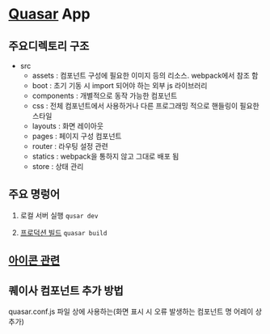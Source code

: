 # [Quasar](https://quasar.dev/introduction-to-quasar) App


## 주요디렉토리 구조

- src
    - assets : 컴포넌트 구성에 필요한 이미지 등의 리소스. webpack에서 참조 함
    - boot : 초기 기동 시 import 되어야 하는 외부 js 라이브러리
    - components : 개별적으로 동작 가능한 컴포넌트
    - css : 전체 컴포넌트에서 사용하거나 다른 프로그래밍 적으로 핸들링이 필요한 스타일
    - layouts : 화면 레이아웃
    - pages : 페이지 구성 컴포넌트 
    - router : 라우팅 설정 관련
    - statics : webpack을 통하지 않고 그대로 배포 됨
    - store : 상태 관리


## 주요 명렁어 
1. 로컬 서버 실행
`qusar dev`

2. [프로덕션 빌드](https://quasar.dev/quasar-cli/developing-spa/build-commands)
`quasar build`


## [아이콘 관련](https://quasar.dev/options/quasar-icon-sets#Full-Example)

## 퀘이사 컴포넌트 추가 방법
quasar.conf.js 파일 상에 사용하는(화면 표시 시 오류 발생하는 컴포넌트 명 어레이 상 추가)